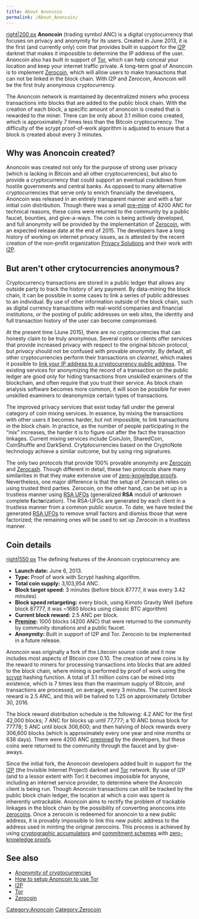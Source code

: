 ```yaml
---
title: About Anoncoin
permalink: /About_Anoncoin/
---
```


[right|200 px](/File:Ip.bitcointalk.png "wikilink") **Anoncoin** (trading symbol ANC) is a digital cryptocurrency that focuses on privacy and anonymity for its users. Created in June 2013, it is the first (and currently only) coin that provides built in support for the [I2P](/I2P "wikilink") darknet that makes it impossible to determine the IP address of the user. Anoncoin also has built in support of [Tor](/Tor "wikilink"), which can help conceal your location and keep your internet traffic private. A long-term goal of Anoncoin is to implement [Zerocoin](/Zerocoin "wikilink"), which will allow users to make transactions that can not be linked in the block chain. With I2P and Zerocoin, Anoncoin will be the first truly anonymous cryptocurrency.

The Anoncoin network is maintained by decentralized miners who process transactions into blocks that are added to the public block chain. With the creation of each block, a specific amount of anoncoin is created that is rewarded to the miner. There can be only about 3.1 million coins created, which is approximately 7 times less than the Bitcoin cryptocurrency. The difficulty of the scrypt proof-of-work algorithm is adjusted to ensure that a block is created about every 3 minutes.

Why was Anoncoin created?
-------------------------

Anoncoin was created not only for the purpose of strong user privacy (which is lacking in Bitcoin and all other cryptocurrencies), but also to provide a cryptocurrency that could support an eventual crackdown from hostile governments and central banks. As opposed to many alternative cryptocurrencies that serve only to enrich financially the developers, Anoncoin was released in an entirely transparent manner and with a fair initial coin distribution. Though there was a small [pre-mine](/Premine "wikilink") of 4200 ANC for technical reasons, these coins were returned to the community by a public faucet, bounties, and give-a-ways. The coin is being actively developed, and full anonymity will be provided by the implementation of [Zerocoin](/Zerocoin "wikilink"), with an expected release date at the end of 2015. The developers have a long history of working on internet privacy issues, as is attested by the recent creation of the non-profit organization [Privacy Solutions](http://privacysolutions.no/) and their work with [I2P](/I2P "wikilink").

But aren't other crytocurrencies anonymous?
-------------------------------------------

Cryptocurrency transactions are stored in a public ledger that allows any outside party to track the history of any payment. By data-mining the block chain, it can be possible in some cases to link a series of public addresses to an individual. By use of other information outside of the block chain, such as digital currency transactions with real-world companies and financial institutions, or the posting of public addresses on web sites, the identity and full transaction history of the user can become compromised.

At the present time (June 2015), there are *no* cryptocurrencies that can honesty claim to be truly anonymous. Several coins or clients offer services that provide increased privacy with respect to the original bitcoin protocol, but *privacy* should not be confused with provable *anonymity*. By default, all other cryptocurrencies perform their transactions on *clearnet*, which makes it possible to [link your IP address to a cryptocurrency public address](https://www.cryptolux.org/index.php/Bitcoin). The existing services for anonymizing the record of a transaction on the public ledger are good only for hiding transactions from unskilled examiners of the blockchain, and often require that you trust their service. As block chain analysis software becomes more common, it will soon be possible for even unskilled examiners to deanonymize certain types of transactions.

The improved privacy services that exist today fall under the general category of coin mixing services. In essence, by mixing the transactions with other users it becomes harder, but not impossible, to link transactions in the block chain. In practice, as the number of people participating in the “mix” increases, the harder it is to figure out after the fact the transaction linkages. Current mixing services include CoinJoin, SharedCoin, CoinShuffle and DarkSend. Crytptocurrencies based on the CryptoNote technology achieve a similar outcome, but by using ring signatures.

The only two protocols that provide 100% provable anonymity are [Zerocoin](/Zerocoin "wikilink") and [Zerocash](/Zerocash "wikilink"). Though different in detail, these two protocols share many similarities in that they make extensive use of [zero-knowledge proofs](/Zero-Knowledge_Proofs "wikilink"). Nevertheless, one major difference is that the setup of Zerocash relies on using trusted third parties. Zerocoin, on the other hand, can be set up in a trustless manner using [RSA UFOs](/RSA-UFO "wikilink") (generalized **RSA** moduli of **u**nknown complete **f**act**o**rization). The RSA-UFOs are generated by each client in a trustless manner from a common public source. To date, we have tested the generated [RSA UFOs](/RSA-UFO "wikilink") to remove small factors and dismiss those that were factorized; the remaining ones will be used to set up Zerocoin in a trustless manner.

Coin details
------------

[right|550 px](/File:ANCminedtime.PNG "wikilink") The defining features of the Anoncoin cryptocurrency are:

-   **Launch date:** June 6, 2013.
-   **Type:** Proof of work with Scrypt hashing algorithm.
-   **Total coin supply:** 3,103,954 ANC.
-   **Block target speed:** 3 minutes (before block 87777, it was every 3.42 minutes)
-   **Block speed retargeting:** every block, using Kimoto Gravity Well (before block 87777, it was ~1680 blocks using classic BTC algorithm)
-   **Current block reward:** 2.5 ANC per block.
-   **[Premine](/Premine "wikilink"):** 1000 blocks (4200 ANC) that were returned to the community by community donations and a public faucet.
-   **Anonymity:** Built in support of I2P and Tor. Zerocoin to be implemented in a future release.

Anoncoin was originally a fork of the Litecoin source code and it now includes most aspects of Bticoin core 0.10. The creation of new coins is by the reward to miners for processing transactions into blocks that are added to the block chain, where mining is performed by proof of work using the [scrypt](/scrypt "wikilink") hashing function. A total of 3.1 million coins can be mined into existence, which is 7 times less than the maximum supply of Bitcoin, and transactions are processed, on average, every 3 minutes. The current block reward is 2.5 ANC, and this will be halved to 1.25 on approximately October 30, 2016.

The block reward distribution schedule is the following: 4.2 ANC for the first 42,000 blocks; 7 ANC for blocks up until 77,777; a 10 ANC bonus block for 77778; 5 ANC until block 306,600; and then halving of block rewards every 306,600 blocks (which is approximately every one year and nine months or 638 days). There were 4200 ANC [premined](/Premine "wikilink") by the developers, but these coins were returned to the community through the faucet and by give-aways.

Since the initial fork, the Anoncoin developers added built in support for the [I2P](/I2P_Anonymous_Network "wikilink") (the Invisible Internet Project) darknet and [Tor](/Tor "wikilink") network. By use of I2P (and to a lessor extent with Tor) it becomes impossible for anyone, including an internet service provider, to determine where the Anoncoin client is being run. Though Anoncoin transactions can still be tracked by the public block chain ledger, the location at which a coin was spent is inherently untrackable. Anoncoin aims to rectify the problem of trackable linkages in the block chain by the possibility of converting anoncoins into [zerocoins](/zerocoin "wikilink"). Once a zerocoin is redeemed for anoncoin to a new public address, it is provably impossible to link this new public address to the address used in minting the original zerocoins. This process is achieved by using [cryptographic accumulators](/cryptographic_accumulator "wikilink") and [commitment schemes](/Commitment_scheme "wikilink") with [zero-knowledge proofs](/Zero-Knowledge_Proofs "wikilink").

See also
--------

-   [Anonymity of cryptocurrencies](/Anonymity_of_cryptocurrencies "wikilink")
-   [How to setup Anoncoin to use Tor](/How_to_setup_Anoncoin_to_use_Tor "wikilink")
-   [I2P](/I2P "wikilink")
-   [Tor](/Tor "wikilink")
-   [Zerocoin](/Zerocoin "wikilink")

[Category:Anoncoin](/Category:Anoncoin "wikilink") [Category:Zerocoin](/Category:Zerocoin "wikilink")